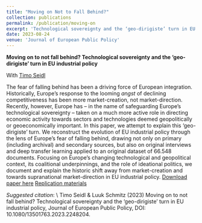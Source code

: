 ```yaml
---
title: "Moving on Not to Fall Behind?"
collection: publications
permalink: /publication/moving-on
excerpt: 'Technological sovereignty and the ‘geo-dirigiste’ turn in EU industrial policy'
date: 2023-08-24
venue: 'Journal of European Public Policy'
---
```


**Moving on to not fall behind? Technological sovereignty and the ‘geo-dirigiste’ turn in EU industrial policy** 

With [Timo Seidl](https://www.timoseidl.com/)

The fear of falling behind has been a driving force of European integration. Historically, Europe’s response to the looming *angst* of declining competitiveness has been more market-creation, not market-direction. Recently, however, Europe has – in the name of safeguarding Europe’s technological sovereignty – taken on a much more active role in directing economic activity towards sectors and technologies deemed geopolitically or geoeconomically important. In this paper, we attempt to explain this ‘geo-dirigiste’ turn. We reconstruct the evolution of EU industrial policy through the lens of Europe’s fear of falling behind, drawing not only on primary (including archival) and secondary sources, but also on original interviews and deep transfer learning applied to an original dataset of 66.548 documents. Focusing on Europe’s changing technological and geopolitical context, its coalitional underpinnings, and the role of ideational politics, we document and explain the historic shift away from market-creation and towards supranational market-direction in EU industrial policy.
[Download paper here](https://doi.org/10.1080/13501763.2023.2248204)
[Replication materials](https://www.tandfonline.com/doi/suppl/10.1080/13501763.2023.2248204?scroll=top)

*Suggested citation*: \\
Timo Seidl & Luuk Schmitz (2023) Moving on to not fall behind? Technological sovereignty and the ‘geo-dirigiste’ turn in EU industrial policy, Journal of European Public Policy, DOI: 10.1080/13501763.2023.2248204.
